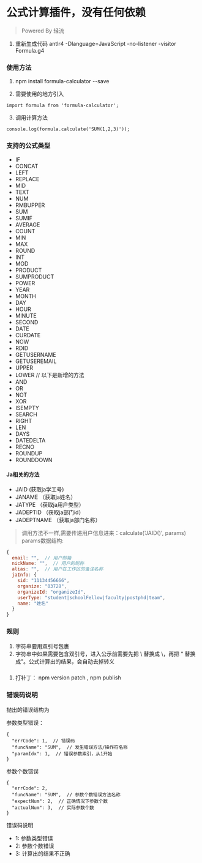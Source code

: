 # 公式计算插件，没有任何依赖

> Powered By 轻流

1. 重新生成代码 antlr4 -Dlanguage=JavaScript -no-listener -visitor Formula.g4

### 使用方法

1. npm install formula-calculator --save

2. 需要使用的地方引入

  `import formula from 'formula-calculator';`

3. 调用计算方法

  `console.log(formula.calculate('SUM(1,2,3)'));`

### 支持的公式类型

- IF
- CONCAT
- LEFT
- REPLACE
- MID
- TEXT
- NUM
- RMBUPPER
- SUM
- SUMIF
- AVERAGE
- COUNT
- MIN
- MAX
- ROUND
- INT
- MOD
- PRODUCT
- SUMPRODUCT
- POWER
- YEAR
- MONTH
- DAY
- HOUR
- MINUTE
- SECOND
- DATE
- CURDATE
- NOW
- RDID
- GETUSERNAME
- GETUSEREMAIL
- UPPER
- LOWER
// 以下是新增的方法
- AND
- OR
- NOT
- XOR
- ISEMPTY
- SEARCH
- RIGHT
- LEN
- DAYS
- DATEDELTA
- RECNO
- ROUNDUP
- ROUNDDOWN

#### Ja相关的方法

- JAID  (获取ja学工号)
- JANAME  （获取ja姓名）
- JATYPE  （获取ja用户类型）
- JADEPTID  （获取ja部门id）
- JADEPTNAME  （获取ja部门名称）
> 调用方法不一样,需要传递用户信息进来：calculate('JAID()', params)
> params数据结构: 
```javascript
{
  email: "",  // 用户邮箱
  nickName: "",  // 用户的昵称
  alias: "",  // 用户在工作区的备注名称
  jaInfo: {
    sid: "11134456666", 
    organize: "03728",
    organizeId: "organizeId",
    userType: "student|schoolFellow|faculty|postphd|team",
    name: "姓名"
  }
}
```

### 规则

1. 字符串要用双引号包裹
2. 字符串中如果需要包含双引号，进入公示前需要先把 \ 替换成 \\，再把 " 替换成\"。公式计算出的结果，会自动去掉转义

###

1. 打补丁： npm version patch , npm publish


### 错误码说明
抛出的错误结构为

参数类型错误：
```
{
  "errCode": 1,  // 错误码
  "funcName": "SUM",  // 发生错误方法/操作符名称
  "paramIdx": 1,  // 错误参数索引，从1开始
}
```

参数个数错误
```
{
  "errCode": 2,
  "funcName": "SUM",  // 参数个数错误方法名称
  "expectNum": 2,  // 正确情况下参数个数
  "actualNum": 3,  // 实际参数个数
}
```

错误码说明
- 1: 参数类型错误
- 2: 参数个数错误
- 3: 计算出的结果不正确